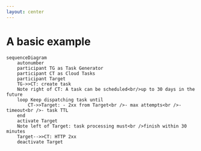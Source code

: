 ```yaml
---
layout: center
---
```


# A basic example

```mermaid {theme: 'default', scale: 0.8}
sequenceDiagram
    autonumber
    participant TG as Task Generator
    participant CT as Cloud Tasks
    participant Target
    TG->>CT: create task
    Note right of CT: A task can be scheduled<br/>up to 30 days in the future
    loop Keep dispatching task until
        CT->>Target: - 2xx from Target<br />- max attempts<br />- timeout<br />- task TTL
    end
    activate Target
    Note left of Target: task processing must<br />finish within 30 minutes
    Target-->>CT: HTTP 2xx
    deactivate Target
```

<!--
Timeouts: for all HTTP Target task handlers the default timeout is 10 minutes, with a maximum of 30 minutes.
https://cloud.google.com/tasks/docs/creating-http-target-tasks

https://stackoverflow.com/questions/58530361/how-increase-maximum-schedule-time-in-gcloud-tasks-api

https://cloud.google.com/tasks/docs/reference/rpc/google.cloud.tasks.v2#google.cloud.tasks.v2.Task.FIELDS.google.protobuf.Timestamp.google.cloud.tasks.v2.Task.schedule_time
-->